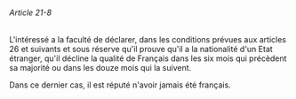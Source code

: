 ###### Article 21-8

L'intéressé a la faculté de déclarer, dans les conditions prévues aux articles 26 et suivants et sous réserve qu'il prouve qu'il a la nationalité d'un Etat étranger, qu'il décline la qualité de Français dans les six mois qui précèdent sa majorité ou dans les douze mois qui la suivent.

Dans ce dernier cas, il est réputé n'avoir jamais été français.

